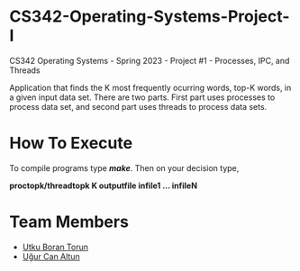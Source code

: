 # CS342-Operating-Systems-Project-I
CS342 Operating Systems - Spring 2023 - Project #1 - Processes, IPC, and Threads

Application that finds the K most frequently ocurring words, top-K words, in a given input data set. There are two parts. First part uses processes to process data set, and second part uses threads to process data sets.

# How To Execute
To compile programs type **_make_**. Then on your decision type,

**proctopk/threadtopk K outputfile infile1 ... infileN**

# Team Members
  * [Utku Boran Torun](https://github.com/torunb)
  * [Uğur Can Altun](https://github.com/ugurcanaltun)

